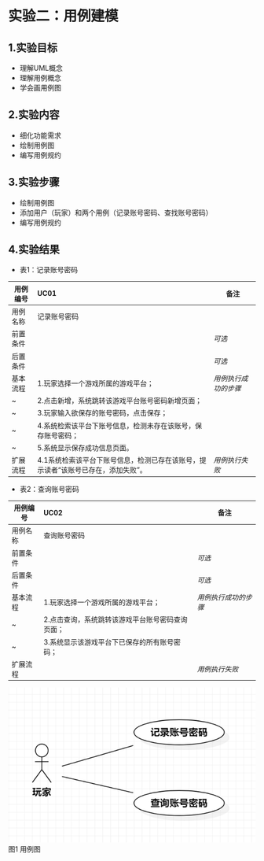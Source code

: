 # 实验二：用例建模

## 1.实验目标

- 理解UML概念
- 理解用例概念
- 学会画用例图

## 2.实验内容

- 细化功能需求
- 绘制用例图
- 编写用例规约

## 3.实验步骤

- 绘制用例图
- 添加用户（玩家）和两个用例（记录账号密码、查找账号密码）
- 编写用例规约

## 4.实验结果

- 表1：记录账号密码

用例编号  | UC01 | 备注  
-|:-|-  
用例名称  | 记录账号密码  |   
前置条件  |     | *可选*   
后置条件  |      | *可选*   
基本流程  | 1.玩家选择一个游戏所属的游戏平台；  |*用例执行成功的步骤*    
~| 2.点击新增，系统跳转该游戏平台账号密码新增页面；  |   
~| 3.玩家输入欲保存的账号密码，点击保存；  |   
~| 4.系统检索该平台下账号信息，检测未存在该账号，保存账号密码；  |   
~| 5.系统显示保存成功信息页面。  |  
扩展流程  | 4.1系统检索该平台下账号信息，检测已存在该账号，提示读者“该账号已存在，添加失败”。 |*用例执行失败* 

- 表2：查询账号密码

用例编号  | UC02 | 备注  
-|:-|-  
用例名称  | 查询账号密码  |   
前置条件  |     | *可选*   
后置条件  |      | *可选*   
基本流程  | 1.玩家选择一个游戏所属的游戏平台；  |*用例执行成功的步骤*    
~| 2.点击查询，系统跳转该游戏平台账号密码查询页面；  |   
~| 3.系统显示该游戏平台下已保存的所有账号密码；  |   
扩展流程  |      |*用例执行失败* 

![实验二用例图](./Lab2_UseCaseDiagram.png)  
图1 用例图
